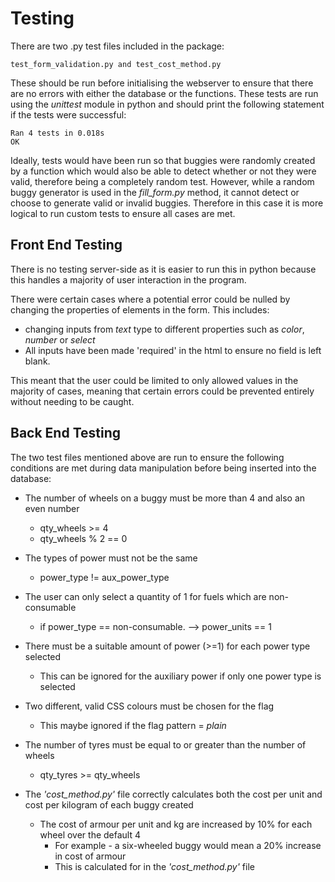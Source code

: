 # Testing  
There are two .py test files included in the package:

	test_form_validation.py and test_cost_method.py
	
These should be run before initialising the webserver to ensure
that there are no errors with either the database or the functions.
These tests are run using the *unittest* module in python and should
print the following statement if the tests were successful:

	Ran 4 tests in 0.018s
	OK

Ideally, tests would have been run so that buggies were randomly created
by a function which would also be able to detect whether or not they were
valid, therefore being a completely random test. However, while a random
buggy generator is used in the *fill_form.py* method, it cannot detect
or choose to generate valid or invalid buggies. Therefore in this case it 
is more logical to run custom tests to ensure all cases are met.



## Front End Testing  

There is no testing server-side as it is easier to run this in python
because this handles a majority of user interaction in the program.

There were certain cases where a potential error could be nulled
by changing the properties of elements in the form. This includes:

-  changing inputs from *text* type to different properties such as
   *color*, *number* or *select* 
- All inputs have been made 'required' in the html to ensure no field is left blank.  

This meant that the user could be limited to only allowed values
in the majority of cases, meaning that certain errors could be
prevented entirely without needing to be caught.


## Back End Testing  

The two test files mentioned above are run to ensure the following conditions are met during data manipulation before being inserted into the database:

- The number of wheels on a buggy must be more than 4 and also an even number
	 - qty_wheels >= 4
	 - qty_wheels % 2 == 0
		
- The types of power must not be the same 
	- power_type != aux_power_type
	
- The user can only select a quantity of 1 for fuels which are non-consumable 
	- if power_type == non-consumable. --> power_units == 1
	
- There must be a suitable amount of power (>=1) for each power type selected  
	- This can be ignored for the auxiliary power if only one power type is selected   
	
- Two different, valid CSS colours must be chosen for the flag  
	- This maybe ignored if the flag pattern = *plain*  
	
- The number of tyres must be equal to or greater than the number of wheels  
	- qty_tyres >= qty_wheels
	
- The *'cost_method.py'* file correctly calculates both the cost per unit and cost per kilogram of each buggy created
	- The cost of armour per unit and kg are increased by 10% for each wheel over the default 4  
		 - For example - a six-wheeled buggy would mean a 20% increase in cost of armour  
		 - This is calculated for in the *'cost_method.py'* file
